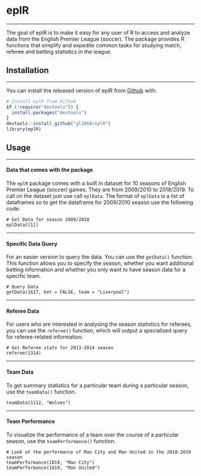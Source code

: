 
# eplR
***

<!-- badges: start -->
<!-- badges: end -->

The goal of eplR is to make it easy for any user of R to access and analyze data from the English Premier League (soccer). The package provides R functions that simplify and expedite common tasks for studying match, referee and betting statistics in the league.

## Installation
***

You can install the released version of eplR from [Github](https://github.com/gl2668/eplR) with:

``` r
# Install eplR from Github
if (!require("devtools")) {
  install.packages("devtools")
}
devtools::install_github("gl2668/eplR")
library(eplR)
```
## Usage
***

#### Data that comes with the package

The `eplR` package comes with a built in dataset for 10 seasons of English Premier League (soccer) games. They are from 2009/2010 to 2018/2019. To call on the dataset just use call `eplData`. The format of `eplData` is a list of dataframes so to get the dataframe for 2009/2010 season use the following code:

```{r}
# Get Data for season 2009/2010
eplData[[1]]
```

***

#### Specific Data Query

For an easier version to query the data. You can use the `getData()` function. This function allows you to specify the season, whether you want additional betting information and whether you only want to have season data for a specific team.

```{r}
# Query Data
getData(1617, bet = FALSE, team = "Liverpool")
```

***

#### Referee Data

For users who are interested in analysing the season statistics for referees, you can use the `referee()` function, which will output a specialized query for referee-related information.

```{r}
# Get Referee stats for 2013-2014 season
referee(1314)
```

***

#### Team Data

To get summary statistics for a particular team during a particular season, use the `teamData()` function.

```{r}
teamData(1112, "Wolves")
```

***

#### Team Performance

To visualize the performance of a team over the course of a particular season, use the `teamPerformance()` function.

```{r}
# Look at the performance of Man City and Man United in the 2018-2019 season
teamPerformance(1819, "Man City")
teamPerformance(1819, "Man United")
```

